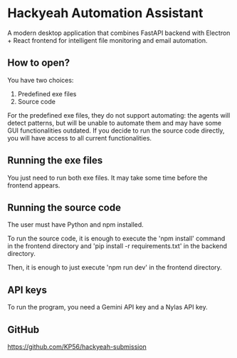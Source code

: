 # Hackyeah Automation Assistant

A modern desktop application that combines FastAPI backend with Electron + React frontend for intelligent file monitoring and email automation.

## How to open?
You have two choices:
1. Predefined exe files
2. Source code

For the predefined exe files, they do not support automating: the agents will detect patterns, but will be unable to automate them and may have some GUI functionalities outdated.
If you decide to run the source code directly, you will have access to all current functionalities.

## Running the exe files
You just need to run both exe files. It may take some time before the frontend appears.

## Running the source code
The user must have Python and npm installed.

To run the source code, it is enough to execute the 'npm install' command in the frontend directory and 'pip install -r requirements.txt' in the backend directory.

Then, it is enough to just execute 'npm run dev' in the frontend directory.

## API keys
To run the program, you need a Gemini API key and a Nylas API key.

## GitHub
https://github.com/KP56/hackyeah-submission
